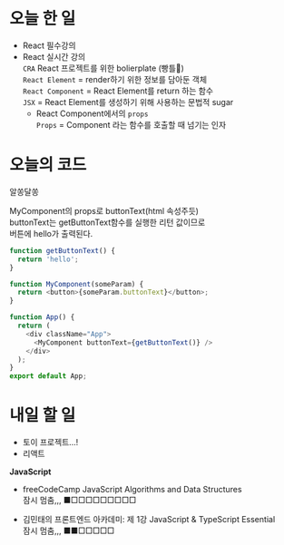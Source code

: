# 오늘 한 일

- React 필수강의
- React 실시간 강의  
  `CRA` React 프로젝트를 위한 bolierplate (빵틀🥖)  
  `React Element` = render하기 위한 정보를 담아둔 객체  
  `React Component` = React Element를 return 하는 함수  
  `JSX` = React Element를 생성하기 위해 사용하는 문법적 sugar
  - React Component에서의 `props`  
    `Props` = Component 라는 함수를 호출할 때 넘기는 인자

# 오늘의 코드

알쏭달쏭

MyComponent의 props로 buttonText(html 속성주듯)  
buttonText는 getButtonText함수를 실행한 리턴 값이므로  
버튼에 hello가 출력된다.

```js
function getButtonText() {
  return 'hello';
}

function MyComponent(someParam) {
  return <button>{someParam.buttonText}</button>;
}

function App() {
  return (
    <div className="App">
      <MyComponent buttonText={getButtonText()} />
    </div>
  );
}
export default App;
```

# 내일 할 일

- 토이 프로젝트...!
- 리액트

<strong>JavaScript</strong>

- freeCodeCamp JavaScript Algorithms and Data Structures  
  잠시 멈춤,,, ■□□□□□□□□□

- 김민태의 프론트엔드 아카데미: 제 1강 JavaScript & TypeScript Essential  
  잠시 멈춤,,, ■■□□□□□

